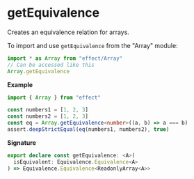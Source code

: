 # getEquivalence

Creates an equivalence relation for arrays.

To import and use `getEquivalence` from the "Array" module:

```ts
import * as Array from "effect/Array"
// Can be accessed like this
Array.getEquivalence
```

**Example**

```ts
import { Array } from "effect"

const numbers1 = [1, 2, 3]
const numbers2 = [1, 2, 3]
const eq = Array.getEquivalence<number>((a, b) => a === b)
assert.deepStrictEqual(eq(numbers1, numbers2), true)
```

**Signature**

```ts
export declare const getEquivalence: <A>(
  isEquivalent: Equivalence.Equivalence<A>
) => Equivalence.Equivalence<ReadonlyArray<A>>
```
